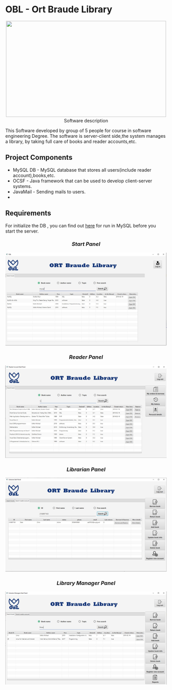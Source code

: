  # OBL - Ort Braude Library
 
<p align="center"><img src="https://github.com/ziper02/Ort-Braude-Library/blob/master/Projecton/icons/OBL_logo2.gif" height="300" width="500/></p>

## Software description  
This Software developed by group of 5 people for course in software engineering Degree.
The software is server-client side,the system manages a library, by taking full care of books and reader accounts,etc.

## Project Components  
* MySQL DB - MySQL database that stores all users(include reader account),books,etc.  
* OCSF - Java framework that can be used to develop client-server systems. 
* JavaMail - Sending mails to users.
*   
## Requirements
For initialize the DB , you can find out [here](https://github.com/ziper02/Ort-Braude-Library/blob/master/initDB.sql) for run in MySQL before you start the server.  
   

### _<p align="center"> Start Panel </p>_
![alt text](https://github.com/ziper02/Ort-Braude-Library/blob/master/images/init.JPG "Start Panel")

### _<p align="center"> Reader Panel </p>_
![alt text](https://github.com/ziper02/Ort-Braude-Library/blob/master/images/reader.JPG "Reader Panel")
  
### _<p align="center"> Librarian Panel</h3> </p>_  
![alt text](https://github.com/ziper02/Ort-Braude-Library/blob/master/images/lab.JPG "Librarian Panel")
  
### _<p align="center"> Library Manager Panel </p>_ 
![alt text](https://github.com/ziper02/Ort-Braude-Library/blob/master/images/manager.JPG "Library Manager Panel")

